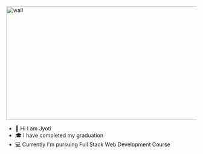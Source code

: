 
<img src="https://www.treehugger.com/thmb/Y5reVpe2tn68Wqn4YQrO_e5vJQ0=/1500x0/filters:no_upscale():max_bytes(150000):strip_icc()/__opt__aboutcom__coeus__resources__content_migration__mnn__images__2018__06__nature-phpoto-day-squirrel-6b50719b524c4ecbb3152a32baa38367.jpg" alt="wall" width="800" height="300">

* 👋 Hi I am Jyoti
* 🎓 I have completed my graduation
* 💻 Currently i'm pursuing Full Stack Web Development Course
